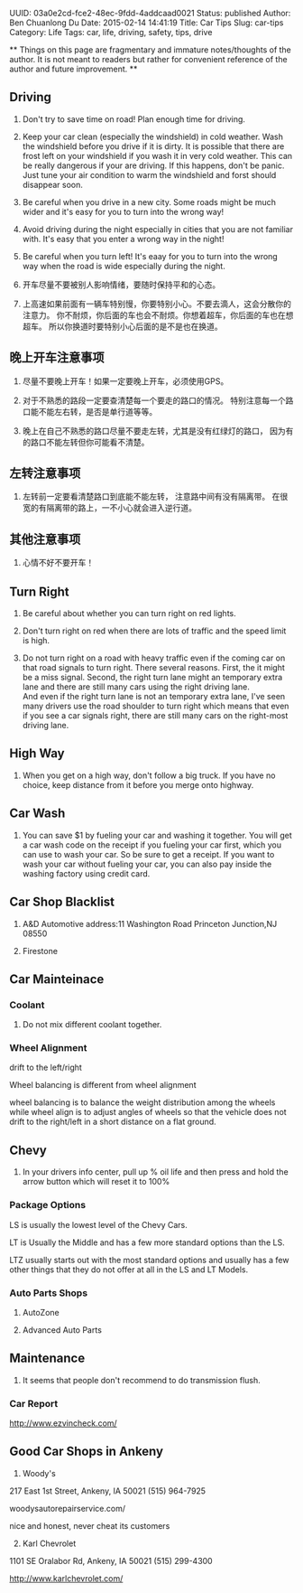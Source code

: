UUID: 03a0e2cd-fce2-48ec-9fdd-4addcaad0021
Status: published
Author: Ben Chuanlong Du
Date: 2015-02-14 14:41:19
Title: Car Tips
Slug: car-tips
Category: Life
Tags: car, life, driving, safety, tips, drive

**
Things on this page are fragmentary and immature notes/thoughts of the author. 
It is not meant to readers but rather for convenient reference of the author and future improvement.
**
 

## Driving

1. Don't try to save time on road! Plan enough time for driving.

1. Keep your car clean (especially the windshield) in cold weather. 
Wash the windshield before you drive if it is dirty. 
It is possible that there are frost left on your windshield if you wash it in very cold weather.
This can be really dangerous if your are driving.
If this happens, 
don't be panic. 
Just tune your air condition to warm the windshield and forst should disappear soon.

2. Be careful when you drive in a new city. 
Some roads might be much wider and it's easy for you to turn into the wrong way!

3. Avoid driving during the night especially in cities 
that you are not familiar with. 
It's easy that you enter a wrong way in the night!

4. Be careful when you turn left! 
It's eaay for you to turn into the wrong way when the road is wide 
especially during the night. 

5. 开车尽量不要被别人影响情绪，要随时保持平和的心态。

6. 上高速如果前面有一辆车特别慢，你要特别小心。不要去滴人，这会分散你的注意力。
你不耐烦，你后面的车也会不耐烦。你想着超车，你后面的车也在想超车。
所以你换道时要特别小心后面的是不是也在换道。

## 晚上开车注意事项

1. 尽量不要晚上开车！如果一定要晚上开车，必须使用GPS。

2. 对于不熟悉的路段一定要查清楚每一个要走的路口的情况。
特别注意每一个路口能不能左右转，是否是单行道等等。

2. 晚上在自己不熟悉的路口尽量不要走左转，尤其是没有红绿灯的路口，
因为有的路口不能左转但你可能看不清楚。

## 左转注意事项

1. 左转前一定要看清楚路口到底能不能左转，
注意路中间有没有隔离带。
在很宽的有隔离带的路上，一不小心就会进入逆行道。

## 其他注意事项

1. 心情不好不要开车！

## Turn Right

1. Be careful about whether you can turn right on red lights.

2. Don't turn right on red when there are lots of traffic and the speed limit is high. 

3. Do not turn right on a road with heavy traffic even if the coming car on that road signals to turn right. 
There several reasons. 
First, the it might be a miss signal. 
Second, the right turn lane might an temporary extra lane and there are still many cars using the right driving lane.  
And even if the right turn lane is not an temporary extra lane, 
I've seen many drivers use the road shoulder to turn right
which means that even if you see a car signals right, there are still many cars on the right-most driving lane.




## High Way

1. When you get on a high way, 
don't follow a big truck.
If you have no choice, keep distance from it before you merge onto highway.

## Car Wash

1. You can save $1 by fueling your car and washing it together. 
You will get a car wash code on the receipt if you fueling your car first, 
which you can use to wash your car.
So be sure to get a receipt. 
If you want to wash your car without fueling your car,
you can also pay inside the washing factory using credit card.

## Car Shop Blacklist

1. A&D  Automotive
address:11 Washington Road
Princeton Junction,NJ 08550

2. Firestone

## Car Mainteinace 

### Coolant

1. Do not mix different coolant together.

### Wheel Alignment

drift to the left/right 

Wheel balancing is different from wheel alignment

wheel balancing is to balance the weight distribution among the wheels
while
wheel align is to adjust angles of wheels so that the vehicle does not drift to the right/left in a short distance on a flat ground.

## Chevy

1. In your drivers info center, 
pull up % oil life and then press and hold the arrow button which will reset it to 100% 

### Package Options

LS is usually the lowest level of the Chevy Cars. 

LT is Usually the Middle and has a few more standard options than the LS.

LTZ usually starts out with the most standard options 
and usually has a few other things 
that they do not offer at all in the LS and LT Models.

### Auto Parts Shops

1. AutoZone

2. Advanced Auto Parts

## Maintenance

1. It seems that people don't recommend to do transmission flush.

### Car Report

http://www.ezvincheck.com/

## Good Car Shops in Ankeny

1. Woody's

217 East 1st Street, Ankeny, IA 50021
(515) 964-7925

woodysautorepairservice.com/

nice and honest, never cheat its customers

2. Karl Chevrolet

1101 SE Oralabor Rd, Ankeny, IA 50021
(515) 299-4300

http://www.karlchevrolet.com/
